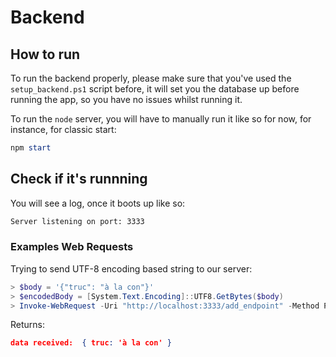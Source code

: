 # Backend

## How to run

To run the backend properly, please make sure that you've used the `setup_backend.ps1` script before, it will set you the database up before running the app, so you have no issues whilst running it.

To run the `node` server, you will have to manually run it like so for now, for instance, for classic start:
```ps1
npm start
```

## Check if it's runnning

You will see a log, once it boots up like so:
```bash
Server listening on port: 3333
```


### Examples Web Requests

Trying to send UTF-8 encoding based string to our server:
```ps1
> $body = '{"truc": "à la con"}'
> $encodedBody = [System.Text.Encoding]::UTF8.GetBytes($body)
> Invoke-WebRequest -Uri "http://localhost:3333/add_endpoint" -Method POST -ContentType "application/json" -Body $encodedBody
```

Returns:
```json
data received:  { truc: 'à la con' }
```
